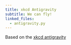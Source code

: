 ```yaml
---
title: xkcd Antigravity
subtitle: We can fly!
linked_files:
  - antigravity.py
---
```

Based on the [xkcd antigravity](https://xkcd.com/353/)
